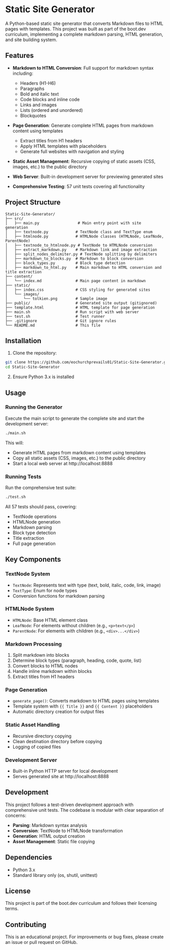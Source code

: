 # Static Site Generator

A Python-based static site generator that converts Markdown files to HTML pages with templates. This project was built as part of the boot.dev curriculum, implementing a complete markdown parsing, HTML generation, and site building system.

## Features

- **Markdown to HTML Conversion**: Full support for markdown syntax including:
  - Headers (H1-H6)
  - Paragraphs
  - Bold and italic text
  - Code blocks and inline code
  - Links and images
  - Lists (ordered and unordered)
  - Blockquotes

- **Page Generation**: Generate complete HTML pages from markdown content using templates
  - Extract titles from H1 headers
  - Apply HTML templates with placeholders
  - Generate full websites with navigation and styling

- **Static Asset Management**: Recursive copying of static assets (CSS, images, etc.) to the public directory

- **Web Server**: Built-in development server for previewing generated sites

- **Comprehensive Testing**: 57 unit tests covering all functionality

## Project Structure

```
Static-Site-Generator/
├── src/
│   ├── main.py                 # Main entry point with site generation
│   ├── textnode.py            # TextNode class and TextType enum
│   ├── htmlnode.py            # HTMLNode classes (HTMLNode, LeafNode, ParentNode)
│   ├── textnode_to_htmlnode.py # TextNode to HTMLNode conversion
│   ├── extract_markdown.py    # Markdown link and image extraction
│   ├── split_nodes_delimiter.py # TextNode splitting by delimiters
│   ├── markdown_to_blocks.py  # Markdown to block conversion
│   ├── block_types.py         # Block type detection
│   ├── markdown_to_html.py    # Main markdown to HTML conversion and title extraction
├── content/
│   └── index.md               # Main page content in markdown
├── static/
│   ├── index.css              # CSS styling for generated sites
│   └── images/
│       └── tolkien.png        # Sample image
├── public/                    # Generated site output (gitignored)
├── template.html              # HTML template for page generation
├── main.sh                    # Run script with web server
├── test.sh                    # Test runner
├── .gitignore                 # Git ignore rules
└── README.md                  # This file
```

## Installation

1. Clone the repository:
```bash
git clone https://github.com/eochurchprevails01/Static-Site-Generator.git
cd Static-Site-Generator
```

2. Ensure Python 3.x is installed

## Usage

### Running the Generator

Execute the main script to generate the complete site and start the development server:

```bash
./main.sh
```

This will:
- Generate HTML pages from markdown content using templates
- Copy all static assets (CSS, images, etc.) to the public directory
- Start a local web server at http://localhost:8888

### Running Tests

Run the comprehensive test suite:

```bash
./test.sh
```

All 57 tests should pass, covering:
- TextNode operations
- HTMLNode generation
- Markdown parsing
- Block type detection
- Title extraction
- Full page generation

## Key Components

### TextNode System
- `TextNode`: Represents text with type (text, bold, italic, code, link, image)
- `TextType`: Enum for node types
- Conversion functions for markdown parsing

### HTMLNode System
- `HTMLNode`: Base HTML element class
- `LeafNode`: For elements without children (e.g., `<p>text</p>`)
- `ParentNode`: For elements with children (e.g., `<div>...</div>`)

### Markdown Processing
1. Split markdown into blocks
2. Determine block types (paragraph, heading, code, quote, list)
3. Convert blocks to HTML nodes
4. Handle inline markdown within blocks
5. Extract titles from H1 headers

### Page Generation
- `generate_page()`: Converts markdown to HTML pages using templates
- Template system with `{{ Title }}` and `{{ Content }}` placeholders
- Automatic directory creation for output files

### Static Asset Handling
- Recursive directory copying
- Clean destination directory before copying
- Logging of copied files

### Development Server
- Built-in Python HTTP server for local development
- Serves generated site at http://localhost:8888

## Development

This project follows a test-driven development approach with comprehensive unit tests. The codebase is modular with clear separation of concerns:

- **Parsing**: Markdown syntax analysis
- **Conversion**: TextNode to HTMLNode transformation
- **Generation**: HTML output creation
- **Asset Management**: Static file copying

## Dependencies

- Python 3.x
- Standard library only (os, shutil, unittest)

## License

This project is part of the boot.dev curriculum and follows their licensing terms.

## Contributing

This is an educational project. For improvements or bug fixes, please create an issue or pull request on GitHub.